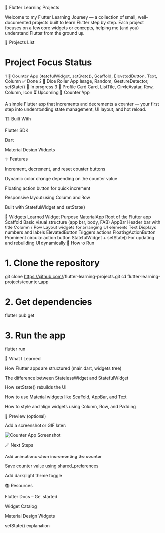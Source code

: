 🧠 Flutter Learning Projects

Welcome to my Flutter Learning Journey — a collection of small, well-documented projects built to learn Flutter step by step.
Each project focuses on a few core widgets or concepts, helping me (and you) understand Flutter from the ground up.

📘 Projects List
#	Project	Focus	Status
1	🧮 Counter App
	StatefulWidget, setState(), Scaffold, ElevatedButton, Text, Column	✅ Done
2	🎲 Dice Roller App
	Image, Random, GestureDetector, setState()	🔄 In progress
3	🪪 Profile Card
	Card, ListTile, CircleAvatar, Row, Column, Icon	⏳ Upcoming
🧮 Counter App

A simple Flutter app that increments and decrements a counter — your first step into understanding state management, UI layout, and hot reload.

🏗️ Built With

Flutter SDK

Dart

Material Design Widgets

✨ Features

Increment, decrement, and reset counter buttons

Dynamic color change depending on the counter value

Floating action button for quick increment

Responsive layout using Column and Row

Built with StatefulWidget and setState()

🧩 Widgets Learned
Widget	Purpose
MaterialApp	Root of the Flutter app
Scaffold	Basic visual structure (app bar, body, FAB)
AppBar	Header bar with title
Column / Row	Layout widgets for arranging UI elements
Text	Displays numbers and labels
ElevatedButton	Triggers actions
FloatingActionButton	Prominent circular action button
StatefulWidget + setState()	For updating and rebuilding UI dynamically
🚀 How to Run
# 1. Clone the repository
git clone https://github.com/<your-username>/flutter-learning-projects.git
cd flutter-learning-projects/counter_app

# 2. Get dependencies
flutter pub get

# 3. Run the app
flutter run

🧠 What I Learned

How Flutter apps are structured (main.dart, widgets tree)

The difference between StatelessWidget and StatefulWidget

How setState() rebuilds the UI

How to use Material widgets like Scaffold, AppBar, and Text

How to style and align widgets using Column, Row, and Padding

📸 Preview (optional)

Add a screenshot or GIF later:

![Counter App Screenshot](preview.png)

🪄 Next Steps

Add animations when incrementing the counter

Save counter value using shared_preferences

Add dark/light theme toggle

📚 Resources

Flutter Docs – Get started

Widget Catalog

Material Design Widgets

setState() explanation
